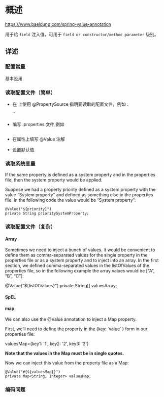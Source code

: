 # 概述

https://www.baeldung.com/spring-value-annotation

用于给 `field` 注入值，可用于 `field or constructor/method parameter` 级别。  

## 详述

### 配置常量

基本没用

### 读取配置文件（简单）

* 在 上使用 @PropertySource 指明要读取的配置文件，例如：

  ``

* 编写 .properties 文件,例如

```  
```  

* 在属性上填写 @Value 注解

* 设置默认值

### 读取系统变量

If the same property is defined as a system property and in the properties file, then the system property would be applied.

Suppose we had a property priority defined as a system property with the value “System property” and defined as something else in the properties file. In the following code the value would be “System property”:

```{}
@Value("${priority}")
private String prioritySystemProperty;
```

### 读取配置文件（复杂）

#### Array

Sometimes we need to inject a bunch of values. It would be convenient to define them as comma-separated values for the single property in the properties file or as a system property and to inject into an array. In the first section, we defined comma-separated values in the listOfValues of the properties file, so in the following example the array values would be [“A”, “B”, “C”]:

@Value("${listOfValues}")
private String[] valuesArray;

#### SpEL

#### map

We can also use the @Value annotation to inject a Map property.

First, we’ll need to define the property in the {key: ‘value’ } form in our properties file:

valuesMap={key1: '1', key2: '2', key3: '3'}

**Note that the values in the Map must be in single quotes.**

Now we can inject this value from the property file as a Map:

```{}
@Value("#{${valuesMap}}")
private Map<String, Integer> valuesMap;
```

### 编码问题
